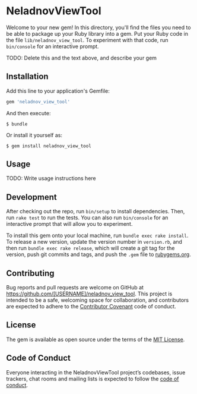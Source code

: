 # NeladnovViewTool

Welcome to your new gem! In this directory, you'll find the files you need to be able to package up your Ruby library into a gem. Put your Ruby code in the file `lib/neladnov_view_tool`. To experiment with that code, run `bin/console` for an interactive prompt.

TODO: Delete this and the text above, and describe your gem

## Installation

Add this line to your application's Gemfile:

```ruby
gem 'neladnov_view_tool'
```

And then execute:

    $ bundle

Or install it yourself as:

    $ gem install neladnov_view_tool

## Usage

TODO: Write usage instructions here

## Development

After checking out the repo, run `bin/setup` to install dependencies. Then, run `rake test` to run the tests. You can also run `bin/console` for an interactive prompt that will allow you to experiment.

To install this gem onto your local machine, run `bundle exec rake install`. To release a new version, update the version number in `version.rb`, and then run `bundle exec rake release`, which will create a git tag for the version, push git commits and tags, and push the `.gem` file to [rubygems.org](https://rubygems.org).

## Contributing

Bug reports and pull requests are welcome on GitHub at https://github.com/[USERNAME]/neladnov_view_tool. This project is intended to be a safe, welcoming space for collaboration, and contributors are expected to adhere to the [Contributor Covenant](http://contributor-covenant.org) code of conduct.

## License

The gem is available as open source under the terms of the [MIT License](https://opensource.org/licenses/MIT).

## Code of Conduct

Everyone interacting in the NeladnovViewTool project’s codebases, issue trackers, chat rooms and mailing lists is expected to follow the [code of conduct](https://github.com/[USERNAME]/neladnov_view_tool/blob/master/CODE_OF_CONDUCT.md).
